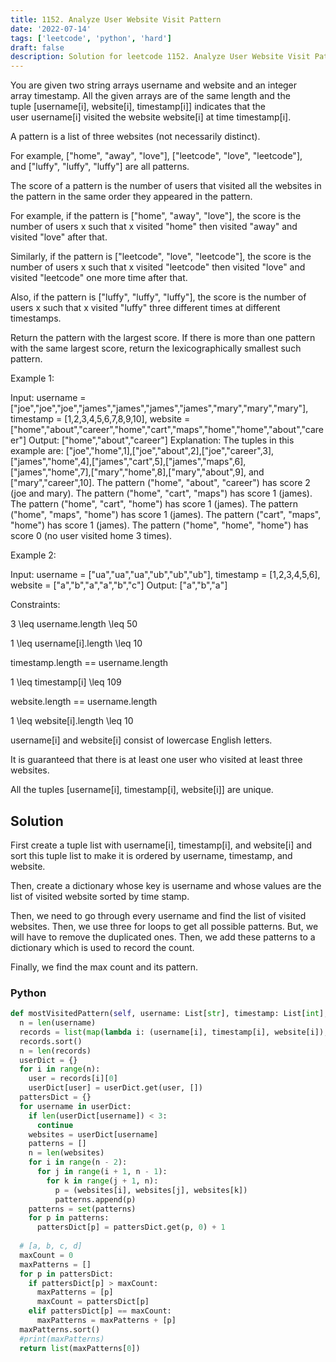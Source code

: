 ```yaml
---
title: 1152. Analyze User Website Visit Pattern
date: '2022-07-14'
tags: ['leetcode', 'python', 'hard']
draft: false
description: Solution for leetcode 1152. Analyze User Website Visit Pattern
---
```


 
You are given two string arrays username and website and an integer array timestamp. All the given arrays are of the same length and the tuple [username[i], website[i], timestamp[i]] indicates that the user username[i] visited the website website[i] at time timestamp[i].

A pattern is a list of three websites (not necessarily distinct).

For example, ["home", "away", "love"], ["leetcode", "love", "leetcode"], and ["luffy", "luffy", "luffy"] are all patterns.

The score of a pattern is the number of users that visited all the websites in the pattern in the same order they appeared in the pattern.

For example, if the pattern is ["home", "away", "love"], the score is the number of users x such that x visited "home" then visited "away" and visited "love" after that.

Similarly, if the pattern is ["leetcode", "love", "leetcode"], the score is the number of users x such that x visited "leetcode" then visited "love" and visited "leetcode" one more time after that.

Also, if the pattern is ["luffy", "luffy", "luffy"], the score is the number of users x such that x visited "luffy" three different times at different timestamps.

Return the pattern with the largest score. If there is more than one pattern with the same largest score, return the lexicographically smallest such pattern.

Example 1:

Input: username <TeX>=</TeX> ["joe","joe","joe","james","james","james","james","mary","mary","mary"], timestamp <TeX>=</TeX> [1,2,3,4,5,6,7,8,9,10], website <TeX>=</TeX> ["home","about","career","home","cart","maps","home","home","about","career"]
Output: ["home","about","career"]
Explanation: The tuples in this example are:
["joe","home",1],["joe","about",2],["joe","career",3],["james","home",4],["james","cart",5],["james","maps",6],["james","home",7],["mary","home",8],["mary","about",9], and ["mary","career",10].
The pattern ("home", "about", "career") has score 2 (joe and mary).
The pattern ("home", "cart", "maps") has score 1 (james).
The pattern ("home", "cart", "home") has score 1 (james).
The pattern ("home", "maps", "home") has score 1 (james).
The pattern ("cart", "maps", "home") has score 1 (james).
The pattern ("home", "home", "home") has score 0 (no user visited home 3 times).

Example 2:

Input: username <TeX>=</TeX> ["ua","ua","ua","ub","ub","ub"], timestamp <TeX>=</TeX> [1,2,3,4,5,6], website <TeX>=</TeX> ["a","b","a","a","b","c"]
Output: ["a","b","a"]

Constraints:

3 <TeX>\leq</TeX> username.length <TeX>\leq</TeX> 50

1 <TeX>\leq</TeX> username[i].length <TeX>\leq</TeX> 10

timestamp.length <TeX>=</TeX><TeX>=</TeX> username.length

1 <TeX>\leq</TeX> timestamp[i] <TeX>\leq</TeX> 109

website.length <TeX>=</TeX><TeX>=</TeX> username.length

1 <TeX>\leq</TeX> website[i].length <TeX>\leq</TeX> 10

username[i] and website[i] consist of lowercase English letters.

It is guaranteed that there is at least one user who visited at least three websites.

All the tuples [username[i], timestamp[i], website[i]] are unique.


## Solution
First create a tuple list with username[i], timestamp[i], and website[i] and sort this tuple list to make it is ordered by username, timestamp, and website. 

Then, create a dictionary whose key is username and whose values are the list of visited website sorted by time stamp. 

Then, we need to go through every username and find the list of visited websites. Then, we use three for loops to get all possible patterns. But, we will have to remove the duplicated ones. Then, we add these patterns to a dictionary which is used to record the count. 

Finally, we find the max count and its pattern.

### Python
```python
def mostVisitedPattern(self, username: List[str], timestamp: List[int], website: List[str]) -> List[str]:
  n = len(username)
  records = list(map(lambda i: (username[i], timestamp[i], website[i]), range(n)))
  records.sort()
  n = len(records)
  userDict = {}
  for i in range(n):
    user = records[i][0]
    userDict[user] = userDict.get(user, [])
  pattersDict = {}
  for username in userDict:
    if len(userDict[username]) < 3:
      continue
    websites = userDict[username]
    patterns = []
    n = len(websites)
    for i in range(n - 2):
      for j in range(i + 1, n - 1):
        for k in range(j + 1, n):
          p = (websites[i], websites[j], websites[k])
          patterns.append(p)
    patterns = set(patterns)
    for p in patterns:
      pattersDict[p] = pattersDict.get(p, 0) + 1
        
  # [a, b, c, d]
  maxCount = 0
  maxPatterns = []
  for p in pattersDict:
    if pattersDict[p] > maxCount:
      maxPatterns = [p]
      maxCount = pattersDict[p]
    elif pattersDict[p] == maxCount:
      maxPatterns = maxPatterns + [p]
  maxPatterns.sort()
  #print(maxPatterns)
  return list(maxPatterns[0])
```
